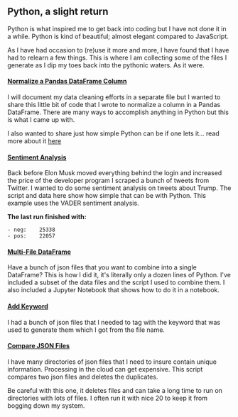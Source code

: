 ## Python, a slight return

Python is what inspired me to get back into coding but I have not done it in a while. Python is kind of beautiful; almost elegant compared to JavaScript.

As I have had occasion to (re)use it more and more, I have found that I have had to relearn a few things. This is where I am collecting some of the files I generate as I dip my toes back into the pythonic waters.  As it were.

#### [Normalize a Pandas DataFrame Column](https://github.com/TripKendall/python_examples/tree/main/normalizePandasCol)
I will document my data cleaning efforts in a separate file but I wanted to share this little bit of code that I wrote to normalize a column in a Pandas DataFrame.  There are many ways to accomplish anything in Python but this is what I came up with.  

I also wanted to share just how simple Python can be if one lets it...
read more about it [here](https://tripkendall.com/normalize-a-pandas-dataframe-column/)


#### [Sentiment Analysis](https://github.com/TripKendall/python_examples/tree/main/sentimentAnalyzer)
Back before Elon Musk moved everything behind the login and increased the price of the developer program I scraped a bunch of tweets from Twitter.  I wanted to do some sentiment analysis on tweets about Trump. The script and data here show how simple that can be with Python.
This example uses the VADER sentiment analysis.

**The last run finished with:**
```
- neg:    25338
- pos:    22057
```
#### [Multi-File DataFrame](https://github.com/TripKendall/python_examples/tree/main/multiFileDataFrame)
Have a bunch of json files that you want to combine into a single DataFrame?  This is how I did it, it's literally only a dozen lines of Python.  I've included a subset of the data files and the script I used to combine them.  I also included a Jupyter Notebook that shows how to do it in a notebook.

#### [Add Keyword](https://github.com/TripKendall/python_examples/tree/main/addKeyword)
I had a bunch of json files that I needed to tag with the keyword that was used to generate them which I got from the file name. 

#### [Compare JSON Files](https://github.com/TripKendall/python_examples/tree/main/compareJsonFiles)
I have many directories of json files that I need to insure contain unique information.
Processing in the cloud can get expensive. This script compares two json files and deletes the duplicates.

Be careful with this one, it deletes files and can take a long time to run on directories with lots of files.  I often run it with nice 20 to keep it from bogging down my system.